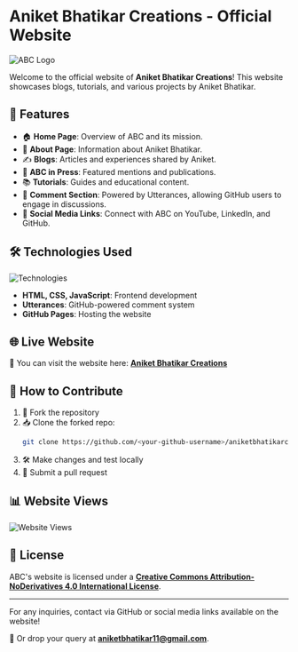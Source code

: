 # Aniket Bhatikar Creations - Official Website

![ABC Logo](abc.png)

Welcome to the official website of **Aniket Bhatikar Creations**! This website showcases blogs, tutorials, and various projects by Aniket Bhatikar.

## 📌 Features

- 🏠 **Home Page**: Overview of ABC and its mission.
- 👤 **About Page**: Information about Aniket Bhatikar.
- ✍️ **Blogs**: Articles and experiences shared by Aniket.
- 📰 **ABC in Press**: Featured mentions and publications.
- 📚 **Tutorials**: Guides and educational content.
- 💬 **Comment Section**: Powered by Utterances, allowing GitHub users to engage in discussions.
- 🔗 **Social Media Links**: Connect with ABC on YouTube, LinkedIn, and GitHub.

## 🛠️ Technologies Used

![Technologies](tech-stack.png)

- **HTML, CSS, JavaScript**: Frontend development
- **Utterances**: GitHub-powered comment system
- **GitHub Pages**: Hosting the website

## 🌐 Live Website

🚀 You can visit the website here: **[Aniket Bhatikar Creations](https://aniketbhatikarcreations.github.io/)**

## 🚀 How to Contribute

1. 🍴 Fork the repository
2. 📥 Clone the forked repo:
   ```bash
   git clone https://github.com/<your-github-username>/aniketbhatikarcreations.github.io
   ```
3. 🛠️ Make changes and test locally
4. 🔄 Submit a pull request

## 📊 Website Views

![Website Views](https://komarev.com/ghpvc/?username=AniketBhatikarCreations&label=Website%20Views&color=blue&style=flat)

## 📝 License

ABC's website is licensed under a **[Creative Commons Attribution-NoDerivatives 4.0 International License](https://creativecommons.org/licenses/by-nd/4.0/)**.

---

For any inquiries, contact via GitHub or social media links available on the website!

📩 Or drop your query at **aniketbhatikar11@gmail.com**.


